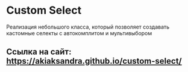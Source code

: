 # Custom Select

Реализация небольшого класса, который позволяет создавать кастомные селекты с автокомплитом и мультивыбором

## Ссылка на сайт: https://akiaksandra.github.io/custom-select/
